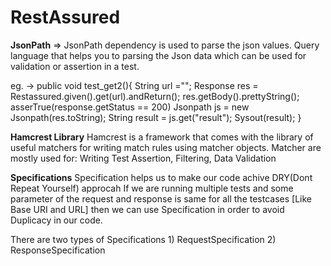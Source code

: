 # RestAssured

**JsonPath** => JsonPath dependency is used to parse the json values. Query language that helps you to parsing the Json data which can be used for validation or assertion in a test.

eg. -> public void test_get2(){
  String url ="";
  Response res = Restassured.given().get(url).andReturn();
  res.getBody().prettyString();
  asserTrue(response.getStatus == 200)
  Jsonpath js = new Jsonpath(res.toString);
  String result = js.get("result");
  Sysout(result);
}


**Hamcrest Library**
Hamcrest is a framework that comes with the library of useful matchers for writing match rules using matcher objects. Matcher are mostly used for:
Writing Test Assertion, Filtering, Data Validation


**Specifications**
Specification helps us to make our code achive DRY(Dont Repeat Yourself) approcah
If we are running multiple tests and some parameter of the request and response is same for all the testcases [Like Base URI and URL] then we can use Specification in order to avoid Duplicacy in our code.

There are two types of Specifications 1) RequestSpecification 2) ResponseSpecification
